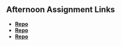 ## Afternoon Assignment Links

* **[Repo](https://github.com/millho/<ASSIGNMENT_REPO>)**
* **[Repo](https://github.com/millho/<ASSIGNMENT_REPO>)**
* **[Repo](https://github.com/millho/<ASSIGNMENT_REPO>)**
